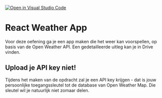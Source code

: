 [![Open in Visual Studio Code](https://classroom.github.com/assets/open-in-vscode-f059dc9a6f8d3a56e377f745f24479a46679e63a5d9fe6f495e02850cd0d8118.svg)](https://classroom.github.com/online_ide?assignment_repo_id=6715420&assignment_repo_type=AssignmentRepo)
# React Weather App

Voor deze oefening ga je een app maken die het weer kan voorspellen, op basis van de Open Weather API. Een gedetailleerde uitleg kan je in Drive vinden.

## Upload je API key niet!

Tijdens het maken van de opdracht zal je een API key krijgen - dat is jouw persoonlijke toegangssleutel tot de database van Open Weather Map. Die sleutel wil je natuurlijk niet zomaar delen.